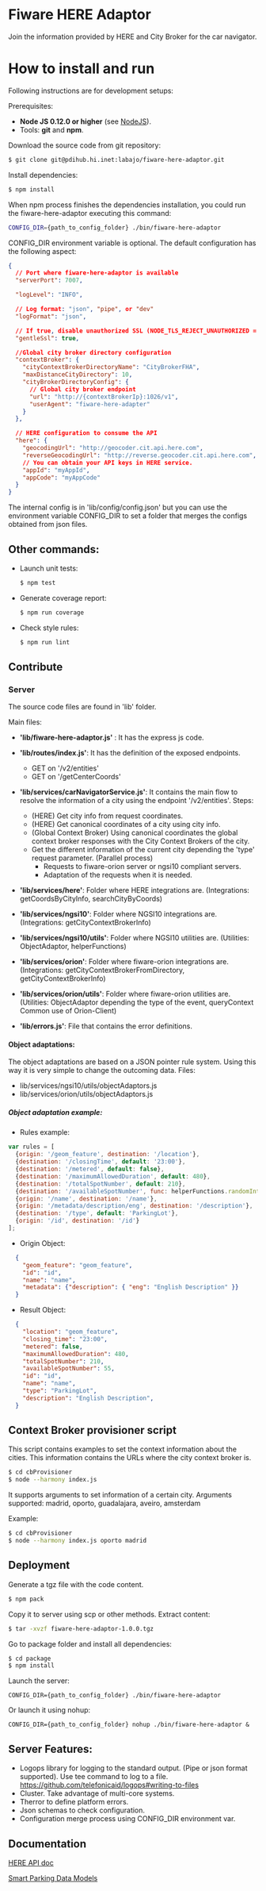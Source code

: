 # Fiware HERE Adaptor

Join the information provided by HERE and City Broker for the car navigator.

# How to install and run

Following instructions are for development setups:

Prerequisites:

- **Node JS 0.12.0 or higher** (see [NodeJS](http://nodejs.org/download/)).
- Tools: **git** and **npm**.

Download the source code from git repository:

  ```bash
  $ git clone git@pdihub.hi.inet:labajo/fiware-here-adaptor.git
  ```

Install dependencies:

  ```bash
  $ npm install
  ```

When npm process finishes the dependencies installation, you could run the fiware-here-adaptor executing this command:

  ```bash
  CONFIG_DIR={path_to_config_folder} ./bin/fiware-here-adaptor
  ```

CONFIG_DIR environment variable is optional. The default configuration has the following aspect:

```json
{
  // Port where fiware-here-adaptor is available
  "serverPort": 7007,

  "logLevel": "INFO",

  // Log format: "json", "pipe", or "dev"
  "logFormat": "json",

  // If true, disable unauthorized SSL (NODE_TLS_REJECT_UNAUTHORIZED = 0)
  "gentleSsl": true,

  //Global city broker directory configuration
  "contextBroker": {
    "cityContextBrokerDirectoryName": "CityBrokerFHA",
    "maxDistanceCityDirectory": 10,
    "cityBrokerDirectoryConfig": {
      // Global city broker endpoint
      "url": "http://{contextBrokerIp}:1026/v1",
      "userAgent": "fiware-here-adapter"
    }
  },

  // HERE configuration to consume the API
  "here": {
    "geocodingUrl": "http://geocoder.cit.api.here.com",
    "reverseGeocodingUrl": "http://reverse.geocoder.cit.api.here.com",
    // You can obtain your API keys in HERE service.
    "appId": "myAppId",
    "appCode": "myAppCode"
  }
}
```
The internal config is in 'lib/config/config.json' but you can use the environment variable CONFIG_DIR to set a folder that merges the configs obtained from json files.

## Other commands:
* Launch unit tests:

  ```bash
  $ npm test
  ```
* Generate coverage report:

  ```bash
  $ npm run coverage
  ```
* Check style rules:

  ```bash
  $ npm run lint
  ```

## Contribute

### Server

The source code files are found in 'lib' folder.

Main files:

* **'lib/fiware-here-adaptor.js'** : It has the express js code.

* **'lib/routes/index.js'**: It has the definition of the exposed endpoints.

    * GET on '/v2/entities'
    * GET on '/getCenterCoords'
* **'lib/services/carNavigatorService.js'**: It contains the main flow to resolve the information of a city using the endpoint '/v2/entities'. Steps:

    * (HERE) Get city info from request coordinates.
    * (HERE) Get canonical coordinates of a city using city info.
    * (Global Context Broker) Using canonical coordinates the global context broker responses with the City Context Brokers of the city.
    * Get the different information of the current city depending the 'type' request parameter. (Parallel process)
        * Requests to fiware-orion server or ngsi10 compliant servers.
        * Adaptation of the requests when it is needed.

* **'lib/services/here'**: Folder where HERE integrations are. (Integrations: getCoordsByCityInfo, searchCityByCoords)

* **'lib/services/ngsi10'**: Folder where NGSI10 integrations are. (Integrations: getCityContextBrokerInfo)

* **'lib/services/ngsi10/utils'**: Folder where NGSI10 utilities are. (Utilities: ObjectAdaptor, helperFunctions)

* **'lib/services/orion'**: Folder where fiware-orion integrations are. (Integrations: getCityContextBrokerFromDirectory, getCityContextBrokerInfo)

* **'lib/services/orion/utils'**: Folder where fiware-orion utilities are. (Utilities: ObjectAdaptor depending the type of the event, queryContext Common use of Orion-Client)

* **'lib/errors.js'**: File that contains the error definitions.

#### Object adaptations:

The object adaptations are based on a JSON pointer rule system. Using this way it is very simple to change the outcoming data.
Files:
* lib/services/ngsi10/utils/objectAdaptors.js
* lib/services/orion/utils/objectAdaptors.js

##### Object adaptation example:

* Rules example:
```js
var rules = [
  {origin: '/geom_feature', destination: '/location'},
  {destination: '/closingTime', default: '23:00'},
  {destination: '/metered', default: false},
  {destination: '/maximumAllowedDuration', default: 480},
  {destination: '/totalSpotNumber', default: 210},
  {destination: '/availableSpotNumber', func: helperFunctions.randomIntInc, arg: [50, 100]},
  {origin: '/name', destination: '/name'},
  {origin: '/metadata/description/eng', destination: '/description'},
  {destination: '/type', default: 'ParkingLot'},
  {origin: '/id', destination: '/id'}
];
```

* Origin Object:
```json
  {
    "geom_feature": "geom_feature",
    "id": "id",
    "name": "name",
    "metadata": {"description": { "eng": "English Description" }}
  }
```

* Result Object:
```json
  {
    "location": "geom_feature",
    "closing_time": "23:00",
    "metered": false,
    "maximumAllowedDuration": 480,
    "totalSpotNumber": 210,
    "availableSpotNumber": 55,
    "id": "id",
    "name": "name",
    "type": "ParkingLot",
    "description": "English Description",
  }
```

## Context Broker provisioner script

This script contains examples to set the context information about the cities. This information contains the URLs where the city context broker is.

```bash
$ cd cbProvisioner
$ node --harmony index.js
```

It supports arguments to set information of a certain city. Arguments supported: madrid, oporto, guadalajara, aveiro, amsterdam

Example:

```bash
$ cd cbProvisioner
$ node --harmony index.js oporto madrid
```

## Deployment

Generate a tgz file with the code content.

```bash
$ npm pack
```

Copy it to server using scp or other methods.
Extract content:

```bash
$ tar -xvzf fiware-here-adaptor-1.0.0.tgz
```

Go to package folder and install all dependencies:

```bash
$ cd package
$ npm install
```

Launch the server:

```
CONFIG_DIR={path_to_config_folder} ./bin/fiware-here-adaptor
```

Or launch it using nohup:

```
CONFIG_DIR={path_to_config_folder} nohup ./bin/fiware-here-adaptor &
```

## Server Features:
* Logops library for logging to the standard output. (Pipe or json format supported). Use tee command to log to a file. https://github.com/telefonicaid/logops#writing-to-files
* Cluster. Take advantage of multi-core systems.
* Therror to define platform errors.
* Json schemas to check configuration.
* Configuration merge process using CONFIG_DIR environment var.


## Documentation

[HERE API doc](https://developer.here.com/rest-apis/documentation/routing/topics/quick-start.html)

[Smart Parking Data Models](https://docs.google.com/document/d/17leIlKCE5EdOtrAurbIsvbjRnE6UMEXQcNVswvS0J_A)
